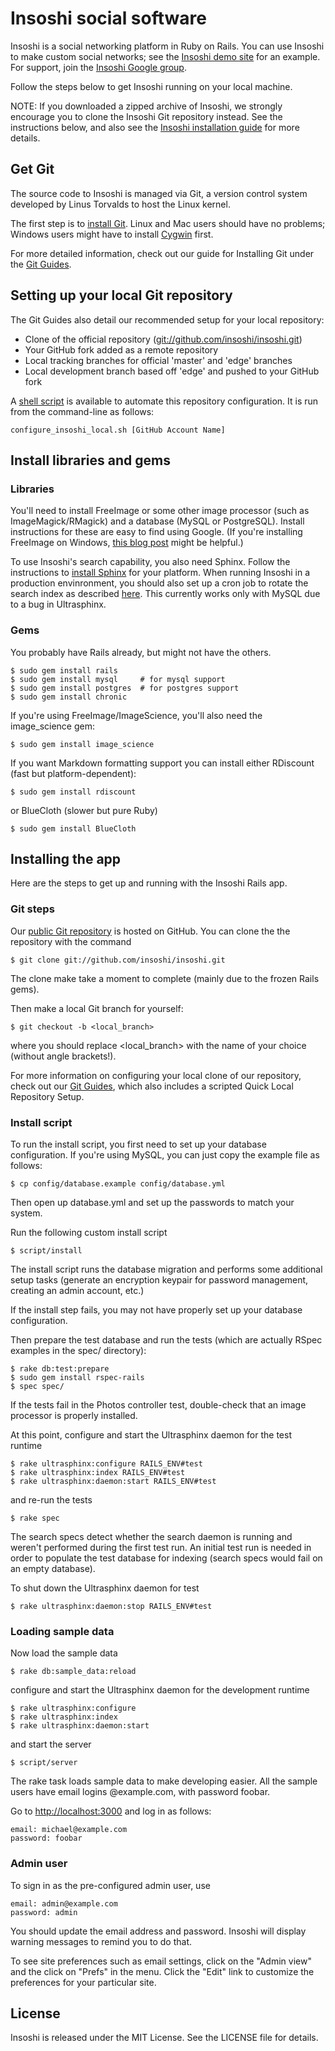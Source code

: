 # Insoshi social software

Insoshi is a social networking platform in Ruby on Rails. You can use Insoshi to make custom social networks; see the [Insoshi demo site](http://dogfood.insoshi.com/) for an example. For support, join the [Insoshi Google group](http://groups.google.com/group/insoshi/).

Follow the steps below to get Insoshi running on your local machine. 

NOTE: If you downloaded a zipped archive of Insoshi, we strongly encourage you to clone the Insoshi Git repository instead.  See the instructions below, and also see the [Insoshi installation guide](http://sites.google.com/a/insoshi.com/insoshi-guides/Installation) for more details.

## Get Git

The source code to Insoshi is managed via Git, a version control system developed by Linus Torvalds to host the Linux kernel.  

The first step is to [install Git](http://git.or.cz/). Linux and Mac users should have no problems; Windows users might have to install [Cygwin](http://cygwin.com/) first.

For more detailed information, check out our guide for Installing Git under the [Git Guides](http://docs.insoshi.com).

## Setting up your local Git repository

  The Git Guides also detail our recommended setup for your local repository:

* Clone of the official repository
  ([git://github.com/insoshi/insoshi.git](git://github.com/insoshi/insoshi.git))
* Your GitHub fork added as a remote repository
* Local tracking branches for official 'master' and 'edge' branches
* Local development branch based off 'edge' and pushed to your GitHub fork

A [shell script](http://gist.github.com/18772) is available to automate this repository configuration. It is run from the command-line as follows:

    configure_insoshi_local.sh [GitHub Account Name]

## Install libraries and gems

### Libraries

You'll need to install FreeImage or some other image processor (such as ImageMagick/RMagick) and a database (MySQL or PostgreSQL).  Install instructions for these are easy to find using Google.  (If you're installing FreeImage on Windows, [this blog post](http://www.thewebfellas.com/blog/2008/2/18/imagescience-on-windows-without-the-pain/comments/931#comment-931) might be helpful.)

To use Insoshi's search capability, you also need Sphinx.  Follow the instructions to [install Sphinx](http://www.sphinxsearch.com/downloads.html) for your platform.  When running Insoshi in a production envinronment, you should also set up a cron job to rotate the search index as described [here](http://blog.evanweaver.com/files/doc/fauna/ultrasphinx/files/DEPLOYMENT_NOTES.html). This currently works only with MySQL due to a bug in Ultrasphinx.

### Gems

You probably have Rails already, but might not have the others.

    $ sudo gem install rails
    $ sudo gem install mysql     # for mysql support
    $ sudo gem install postgres  # for postgres support
    $ sudo gem install chronic

If you're using FreeImage/ImageScience, you'll also need the image_science gem:

    $ sudo gem install image_science
  
If you want Markdown formatting support you can install either RDiscount (fast but platform-dependent):

    $ sudo gem install rdiscount

or BlueCloth (slower but pure Ruby)

    $ sudo gem install BlueCloth


## Installing the app

Here are the steps to get up and running with the Insoshi Rails app.

### Git steps

Our [public Git repository](http://github.com/insoshi/insoshi) is hosted on GitHub. You can clone the the repository with the command

    $ git clone git://github.com/insoshi/insoshi.git

The clone make take a moment to complete (mainly due to the frozen Rails gems).

Then make a local Git branch for yourself:

    $ git checkout -b <local_branch>

where you should replace <local_branch> with the name of your choice (without angle brackets!).  

For more information on configuring your local clone of our repository, check out our [Git Guides](http://docs.insoshi.com), which also includes a scripted Quick Local Repository Setup.

### Install script

To run the install script, you first need to set up your database configuration.  If you're using MySQL, you can just copy the example file as follows:

    $ cp config/database.example config/database.yml
  
Then open up database.yml and set up the passwords to match your system.

Run the following custom install script

    $ script/install

The install script runs the database migration and performs some additional setup tasks (generate an encryption keypair for password management, creating an admin account, etc.)

If the install step fails, you may not have properly set up your database configuration.

Then prepare the test database and run the tests (which are actually RSpec examples in the spec/ directory):

    $ rake db:test:prepare
    $ sudo gem install rspec-rails
    $ spec spec/

If the tests fail in the Photos controller test, double-check that an image processor is properly installed.

At this point, configure and start the Ultrasphinx daemon for the test runtime

    $ rake ultrasphinx:configure RAILS_ENV#test
    $ rake ultrasphinx:index RAILS_ENV#test
    $ rake ultrasphinx:daemon:start RAILS_ENV#test

and re-run the tests

    $ rake spec

The search specs detect whether the search daemon is running and weren't performed during the first test run.  An initial test run is needed in order to populate the test database for indexing (search specs would fail on an empty database).

To shut down the Ultrasphinx daemon for test

    $ rake ultrasphinx:daemon:stop RAILS_ENV#test

### Loading sample data

Now load the sample data

    $ rake db:sample_data:reload

configure and start the Ultrasphinx daemon for the development runtime

    $ rake ultrasphinx:configure
    $ rake ultrasphinx:index
    $ rake ultrasphinx:daemon:start

and start the server

    $ script/server

The rake task loads sample data to make developing easier.  All the sample users have email logins <name>@example.com, with password foobar.  

Go to [http://localhost:3000](http://localhost:3000) and log in as follows:

    email: michael@example.com
    password: foobar

### Admin user

To sign in as the pre-configured admin user, use

    email: admin@example.com
    password: admin

You should update the email address and password.  Insoshi will display warning messages to remind you to do that.

To see site preferences such as email settings, click on the "Admin view" and the click on "Prefs" in the menu.  Click the "Edit" link to customize the preferences for your particular site.

## License

Insoshi is released under the MIT License. See the LICENSE file for details.